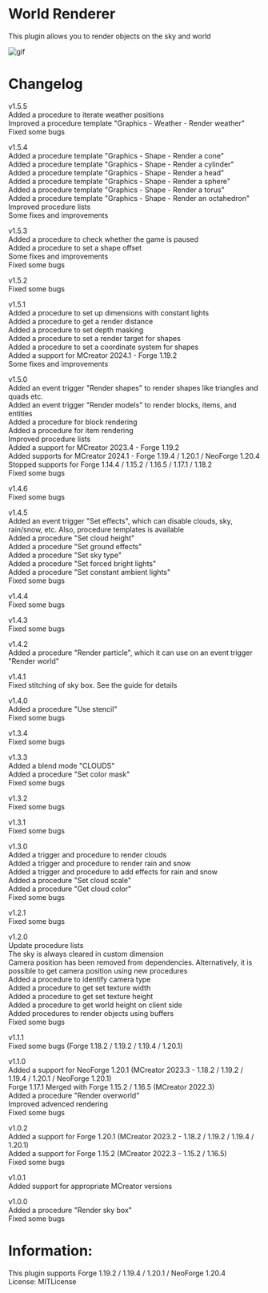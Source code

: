 # World Renderer  
This plugin allows you to render objects on the sky and world  
  
![gif](https://i.imgur.com/H9lEztq.png)  
  
# Changelog  
v1.5.5  
Added a procedure to iterate weather positions  
Improved a procedure template "Graphics - Weather - Render weather"  
Fixed some bugs  
  
v1.5.4  
Added a procedure template "Graphics - Shape - Render a cone"  
Added a procedure template "Graphics - Shape - Render a cylinder"  
Added a procedure template "Graphics - Shape - Render a head"  
Added a procedure template "Graphics - Shape - Render a sphere"  
Added a procedure template "Graphics - Shape - Render a torus"  
Added a procedure template "Graphics - Shape - Render an octahedron"  
Improved procedure lists  
Some fixes and improvements  
  
v1.5.3  
Added a procedure to check whether the game is paused  
Added a procedure to set a shape offset  
Some fixes and improvements  
Fixed some bugs  
  
v1.5.2  
Fixed some bugs  
  
v1.5.1  
Added a procedure to set up dimensions with constant lights  
Added a procedure to get a render distance  
Added a procedure to set depth masking  
Added a procedure to set a render target for shapes  
Added a procedure to set a coordinate system for shapes  
Added a support for MCreator 2024.1 - Forge 1.19.2  
Some fixes and improvements  
  
v1.5.0  
Added an event trigger "Render shapes" to render shapes like triangles and quads etc.  
Added an event trigger "Render models" to render blocks, items, and entities  
Added a procedure for block rendering   
Added a procedure for item rendering  
Improved procedure lists  
Added a support for MCreator 2023.4 - Forge 1.19.2  
Added supports for MCreator 2024.1 - Forge 1.19.4 / 1.20.1 / NeoForge 1.20.4  
Stopped supports for Forge 1.14.4 / 1.15.2 / 1.16.5 / 1.17.1 / 1.18.2  
Fixed some bugs  
  
v1.4.6  
Fixed some bugs  
  
v1.4.5  
Added an event trigger "Set effects", which can disable clouds, sky, rain/snow, etc. Also, procedure templates is available  
Added a procedure "Set cloud height"  
Added a procedure "Set ground effects"  
Added a procedure "Set sky type"  
Added a procedure "Set forced bright lights"  
Added a procedure "Set constant ambient lights"  
Fixed some bugs  
  
v1.4.4  
Fixed some bugs  
  
v1.4.3  
Fixed some bugs  
  
v1.4.2  
Added a procedure "Render particle", which it can use on an event trigger "Render world"  
  
v1.4.1  
Fixed stitching of sky box. See the guide for details
  
v1.4.0  
Added a procedure "Use stencil"  
Fixed some bugs  
  
v1.3.4  
Fixed some bugs  
  
v1.3.3  
Added a blend mode "CLOUDS"  
Added a procedure "Set color mask"  
Fixed some bugs  
  
v1.3.2  
Fixed some bugs  
  
v1.3.1  
Fixed some bugs  
  
v1.3.0  
Added a trigger and procedure to render clouds  
Added a trigger and procedure to render rain and snow  
Added a trigger and procedure to add effects for rain and snow  
Added a procedure "Set cloud scale"  
Added a procedure "Get cloud color"  
Fixed some bugs  
  
v1.2.1  
Fixed some bugs  
  
v1.2.0  
Update procedure lists  
The sky is always cleared in custom dimension  
Camera position has been removed from dependencies. Alternatively, it is possible to get camera position using new procedures  
Added a procedure to identify camera type  
Added a procedure to get set texture width  
Added a procedure to get set texture height  
Added a procedure to get world height on client side  
Added procedures to render objects using buffers  
Fixed some bugs  
  
v1.1.1  
Fixed some bugs (Forge 1.18.2 / 1.19.2 / 1.19.4 / 1.20.1)  
  
v1.1.0  
Added a support for NeoForge 1.20.1 (MCreator 2023.3 - 1.18.2 / 1.19.2 / 1.19.4 / 1.20.1 / NeoForge 1.20.1)  
Forge 1.17.1 Merged with Forge 1.15.2 / 1.16.5 (MCreator 2022.3)  
Added a procedure "Render overworld"  
Improved advenced rendering  
Fixed some bugs  
  
v1.0.2  
Added a support for Forge 1.20.1 (MCreator 2023.2 - 1.18.2 / 1.19.2 / 1.19.4 / 1.20.1)  
Added a support for Forge 1.15.2 (MCreator 2022.3 - 1.15.2 / 1.16.5)  
Fixed some bugs  
  
v1.0.1  
Added support for appropriate MCreator versions  
  
v1.0.0  
Added a procedure "Render sky box"  
Fixed some bugs  
  
# Information:
This plugin supports Forge 1.19.2 / 1.19.4 / 1.20.1 / NeoForge 1.20.4  
License: MITLicense  
